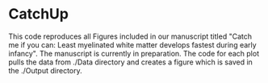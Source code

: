 # CatchUp

This code reproduces all Figures included in our manuscript titled "Catch me if you can: Least myelinated white matter develops fastest during early infancy". The manuscript is currently in preparation. The code for each plot pulls the data from ./Data directory and creates a figure which is saved in the ./Output directory.
